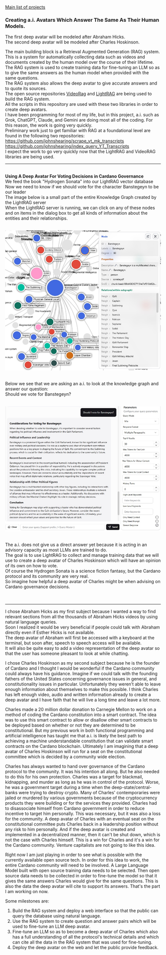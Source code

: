<a href="https://johnshearing.github.io/">Main list of projects</a>  

### Creating a.i. Avatars Which Answer The Same As Their Human Models.  

The first deep avatar will be modeled after Abraham Hicks.  
The second deep avatar will be modeled after Charles Hoskinson.  

The main building block is a Retrieval Augmented Generation (RAG) system.  
This is a system for automatically collecting data such as videos and documents created by the human model over the course of their lifetime.  
The RAG system is used to create training data for fine-tuning an LLM so as to give the same answers as the human model when provided with the same questions.  
The RAG system also allows the deep avatar to give accurate answers and to quote its sources.  
The open source repositories [VideoRag](https://github.com/HKUDS/VideoRAG) and [LightRAG](https://github.com/HKUDS/LightRAG) are being used to build the RAG system.  
All the scripts in this repository are used with these two libraries in order to create deep avatars.   
I have been programming for most of my life, but in this project, a.i. such as Grok, ChatGPT, Claude, and Gemini are doing most all of the coding. For this reason, the work is going very quickly.  
Preliminary work just to get familiar with RAG at a foundational level are found in the following two repositories:  
https://github.com/johnshearing/scrape_yt_mk_transcripts  
https://github.com/johnshearing/index_query_YT_Transcripts  
I expect the work to go very quickly now that the LightRAG and VideoRAG libraries are being used.  

---

<br>    
<b>  
Using A Deep Avatar For Voting Decisions in Cardano Governance<br>
</b>  
We feed the book "Hydrogen Sonata" into our LightRAG vector database<br>
Now we need to know if we should vote for the character Banstegeyn to be our leader<br> 
The image below is a small part of the entire Knowledge Graph created by the LightRAG server<br>
When the LightRAG server is running, we can click on any of these nodes and on items in the dialog box to get all kinds of information about the entities and their relationships.<br>
<br>
<p>
<img src="/_images/hs_graph.jpg">
</p>
<br>
Below we see that we are asking an a.i. to look at the knowledge graph and answer our question:<br>
Should we vote for Banstegeyn?<br>
<br>
<p>
<img src="/_images/vote.jpg"><br>
</p>
<br>
The a.i. does not give us a direct answer yet because it is acting in an advisory capacity as most LLMs are trained to do.<br>
The goal is to use LightRAG to collect and manage training data that we will use to create a deep avatar of Charles Hoskinson which will have an opinion of its own on how to vote.<br>
Of course the Hydrogen Sonata is a science fiction fantasy, but the Cardano protocol and its community are very real.<br>
So imagine how helpful a deep avatar of Charles might be when advising on Cardano governance decisions.<br>
<br>  
<br>  

--- 

I chose Abraham Hicks as my first subject because I wanted a way to find relevant sections from all the thousands of Abraham Hicks videos by using natural language queries.  
Soon I realized it would be very beneficial if people could talk with Abraham directly even if Esther Hicks is not available.  
The deep avatar of Abraham will first be accessed with a keyboard at the terminal, but soon after, speech to speech access will be available.  
It will also be quite easy to add a video representation of the deep avatar so that the user has someone pleasant to look at while chatting.  

I chose Charles Hoskinson as my second subject because he is the founder of Cardano and I thought I would be wonderful if the Cardano community could always have his guidance. Imagine if we could talk with the founding fathers of the United States concerning governance issues in general, and constitutionality issues in particular. Unfortunately they weren’t able to leave enough information about themselves to make this possible. I think Charles has left enough video, audio and written information already to create a deep avatar and I have faith that he will live a long time and leave a lot more.  

Charles made a 20 million dollar donation to Carnegie Mellon to work on a method of coding the Cardano constitution into a smart contract. The idea was to use this smart contract to allow or disallow other smart contracts to be deployed based on whether or not they are determined to be constitutional. But my previous work in both functional programming and artificial intelligence has taught me that a.i. is likely the best path to achieving a machine understandable constitution that can validate smart contracts on the Cardano blockchain. Ultimately I am imagining that a deep avatar of Charles Hoskinson will run for a seat on the constitutional committee which is decided by a community wide election.  

Charles has always wanted to hand over governance of the Cardano protocol to the community. It was his intention all along. But he also needed to do this for his own protection. Charles was a target for blackmail, kidnapping, and murder as long as he was in control of the protocol. Worse, he was a government target during a time when the deep-state/central-banks were trying to destroy crypto. Many of Charles' contemporaries were jailed or murdered by various governments because of the cryptocurrency products they were building or for the services they provided. Charles had to disassociate himself from Cardano government in order to reduce incentive to target him personally. This was necessary, but it was also a loss for the community. A deep avatar of Charles with an eventual seat on the constitutional committee puts Charles back in a leadership position without any risk to him personally. And if the deep avatar is created and implemented in a decentralized manner, then it can't be shut down, which is not the case with Charles himself. This is a win for Charles and it's a win for the Cardano community. Venture capitalists are not going to like this idea.  

Right now I am just playing in order to see what is possible with the currently available open source tech. In order for this idea to work, the entire Cardano community will need to be involved. A Large Language Model built with open source training data needs to be selected. Then open source data needs to be collected in order to fine-tune the model so that it gives the same answers Charles would give for the same questions. This is also the data the deep avatar will cite to support its answers. That's the part I am working on now.  

Some milestones are:
1. Build the RAG system and deploy a web interface so that the public can query the database using natural language.  
2. Use the RAG system to create question and answer pairs which will be used to fine-tune an LLM deep avatar.  
3. Fine-tune an LLM so as to become a deep avatar of Charles which also has a full understanding of all the protocol's technical details and which can cite all the data in the RAG system that was used for fine-tuning.  
4. Deploy the deep avatar on the web and let the public provide feedback.


